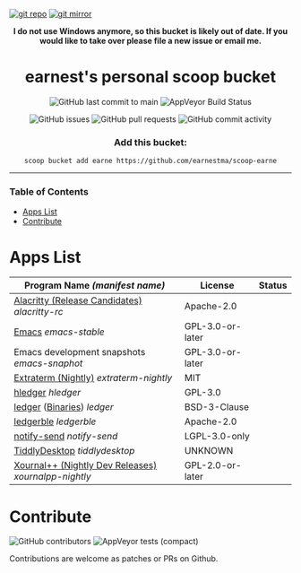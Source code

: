 [![git repo](https://img.shields.io/badge/repo-git-informational)](https://github.com/earnestma/scoop-earne)
[![git mirror](https://img.shields.io/badge/mirror-git-lightgrey)](https://gitea.earne.link/earnestma/scoop-earne)

<div align="center">

**I do not use Windows anymore, so this bucket is likely out of date. If you would like to take over please file a new issue or email me.**

# earnest's personal scoop bucket

![GitHub last commit to main](https://img.shields.io/github/last-commit/earnestma/scoop-earne/main?style=flat-square)
![AppVeyor Build Status](https://img.shields.io/appveyor/build/earnestma/scoop-earne/main?style=flat-square)

![GitHub issues](https://img.shields.io/github/issues/earnestma/scoop-earne?style=flat-square)
![GitHub pull requests](https://img.shields.io/github/issues-pr/earnestma/scoop-earne?style=flat-square)
![GitHub commit activity](https://img.shields.io/github/commit-activity/w/earnestma/scoop-earne?style=flat-square)

### Add this bucket:

`scoop bucket add earne https://github.com/earnestma/scoop-earne`

</div>

---

### Table of Contents

- [Apps List](#apps-list)
- [Contribute](#contribute)

# Apps List

| Program Name *(manifest name)*        | License  | Status |
| ---                                   | ---      | ---    |
| [Alacritty (Release Candidates)](https://github.com/alacritty/alacritty) *alacritty-rc* | Apache-2.0 | |
| [Emacs](https://www.gnu.org/software/emacs/) *emacs-stable*    | GPL-3.0-or-later | |
| Emacs development snapshots *emacs-snaphot*   | GPL-3.0-or-later | |
| [Extraterm (Nightly)](https://github.com/sedwards2009/extraterm) *extraterm-nightly* | MIT | |
| [hledger](https://hledger.org/) *hledger*     | GPL-3.0    |        |
| [ledger](https://www.ledger-cli.org/) ([Binaries](https://github.com/FullofQuarks/Windows-Ledger-Binaries)) *ledger* | BSD-3-Clause | |
| [ledgerble](https://github.com/sbridges/ledgerble) *ledgerble*    | Apache-2.0  | |
| [notify-send](https://github.com/vaskovsky/notify-send/) *notify-send* | LGPL-3.0-only |  |
| [TiddlyDesktop](https://github.com/Jermolene/TiddlyDesktop) *tiddlydesktop* | UNKNOWN | |
| [Xournal++ (Nightly Dev Releases)](https://github.com/xournalpp/xournalpp) *xournalpp-nightly* | GPL-2.0-or-later |   |

# Contribute

![GitHub contributors](https://img.shields.io/github/contributors/earnestma/scoop-earne?style=flat-square)
![AppVeyor tests (compact)](https://img.shields.io/appveyor/tests/earnestma/scoop-earne?compact_message&style=flat-square)

Contributions are welcome as patches or PRs on Github.
